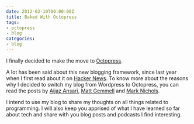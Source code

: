 ```yaml
---
date: 2012-02-10T00:00:00Z
title: Baked With Octopress
tags:
- octopress
- blog
categories:
- blog
---
```


I finally decided to make the move to [Octopress][].
<!--more-->

A lot has been said about this new blogging framework, 
since last year when I first read about it on [Hacker News][].
To know more about the reasons why I decided to switch 
my blog from Wordpress to  Octopress, you can read the posts 
by [Aijaz Ansari][], [Matt Gemmell][] and [Mark Nichols][].

I intend to use my blog to share my thoughts on all things related to programming.
I will also keep you apprised of what I have learned so far about tech 
and share with you blog posts and podcasts I find interesting.


[octopress]: http://octopress.org
	     "Octopress"
[Hacker News]: http://news.ycombinator.com/item?id=2799081
              "Hacker News"
[Aijaz Ansari]: http://aijazansari.com/2011/12/12/switching-to-octopress/
       "Aijaz Ansari"
[Matt Gemmell]: http://mattgemmell.com/2011/09/12/blogging-with-octopress/
      "Matt Gemmell"
[Mark Nichols]: http://zanshin.net/2011/08/11/switching-to-octopress/
      "Mark Nichols"
